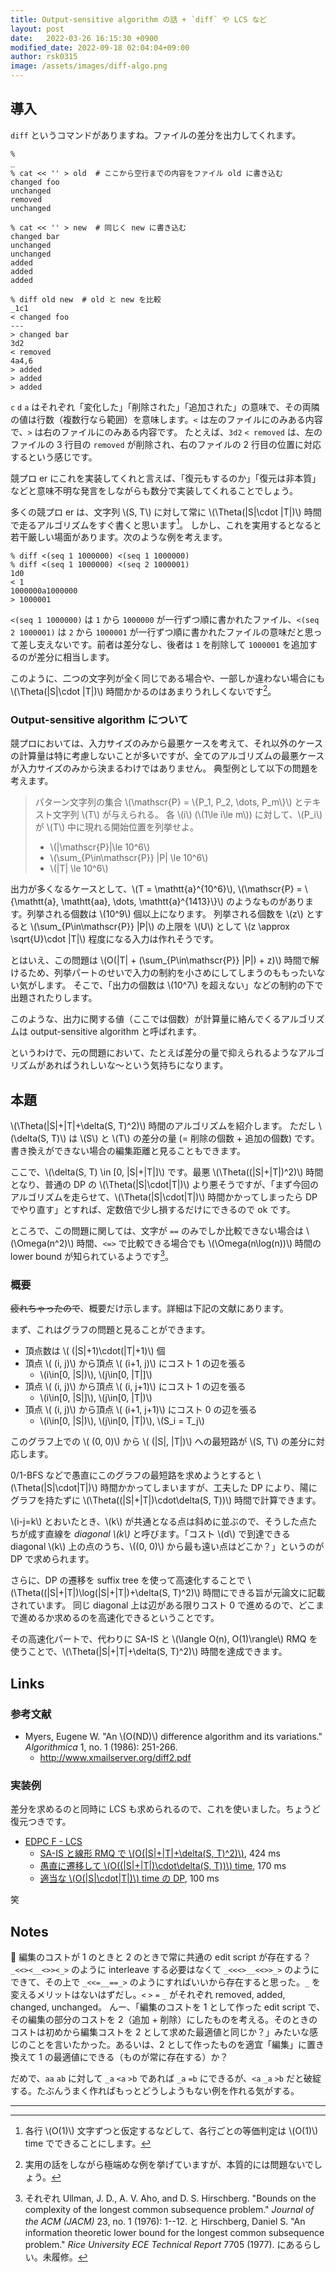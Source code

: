 ```yaml
---
title: Output-sensitive algorithm の話 + `diff` や LCS など
layout: post
date:   2022-03-26 16:15:30 +0900
modified_date: 2022-09-18 02:04:04+09:00
author: rsk0315
image: /assets/images/diff-algo.png
---
```


## 導入

`diff` というコマンドがありますね。ファイルの差分を出力してくれます。

```terminal-marker
% 
_
% cat << '' > old  # ここから空行までの内容をファイル old に書き込む
changed foo
unchanged
removed
unchanged

% cat << '' > new  # 同じく new に書き込む
changed bar
unchanged
unchanged
added
added
added

% diff old new  # old と new を比較
_1c1
< changed foo
---
> changed bar
3d2
< removed
4a4,6
> added
> added
> added
```

`c` `d` `a` はそれぞれ「変化した」「削除された」「追加された」の意味で、その両隣の値は行数（複数行なら範囲）を意味します。`<` は左のファイルにのみある内容で、`>` は右のファイルにのみある内容です。 
たとえば、`3d2` `< removed` は、左のファイルの 3 行目の `removed` が削除され、右のファイルの 2 行目の位置に対応するという感じです。

競プロ er にこれを実装してくれと言えば、「復元もするのか」「復元は非本質」などと意味不明な発言をしながらも数分で実装してくれることでしょう。

多くの競プロ er は、文字列 \\(S, T\\) に対して常に \\(\\Theta(\|S\|\\cdot \|T\|)\\) 時間で走るアルゴリズムをすぐ書くと思います[^eq-cost]。
しかし、これを実用するとなると若干厳しい場面があります。次のような例を考えます。

[^eq-cost]: 各行 \\(O(1)\\) 文字ずつと仮定するなどして、各行ごとの等価判定は \\(O(1)\\) time でできることにします。

```terminal
% diff <(seq 1 1000000) <(seq 1 1000000)
% diff <(seq 1 1000000) <(seq 2 1000001)
1d0
< 1
1000000a1000000
> 1000001
```

`<(seq 1 1000000)` は `1` から `1000000` が一行ずつ順に書かれたファイル、`<(seq 2 1000001)` は `2` から `1000001` が一行ずつ順に書かれたファイルの意味だと思って差し支えないです。前者は差分なし、後者は `1` を削除して `1000001` を追加するのが差分に相当します。

このように、二つの文字列が全く同じである場合や、一部しか違わない場合にも \\(\\Theta(\|S\|\\cdot \|T\|)\\) 時間かかるのはあまりうれしくないです[^example]。

[^example]: 実用の話をしながら極端めな例を挙げていますが、本質的には問題ないでしょう。

### Output-sensitive algorithm について

競プロにおいては、入力サイズのみから最悪ケースを考えて、それ以外のケースの計算量は特に考慮しないことが多いですが、全てのアルゴリズムの最悪ケースが入力サイズのみから決まるわけではありません。
典型例として以下の問題を考えます。

> パターン文字列の集合 \\(\\mathscr{P} = \\{P\_1, P\_2, \\dots, P\_m\\}\\) とテキスト文字列 \\(T\\) が与えられる。
> 各 \\(i\\) (\\(1\\le i\\le m\\)) に対して、\\(P\_i\\) が \\(T\\) 中に現れる開始位置を列挙せよ。
> - \\(\|\\mathscr{P}\|\\le 10^6\\)
> - \\(\\sum\_{P\\in\\mathscr{P}} \|P\| \\le 10^6\\)
> - \\(\|T\| \\le 10^6\\)

出力が多くなるケースとして、\\(T = \\mathtt{a}^{10^6}\\), \\(\\mathscr{P} = \\{\\mathtt{a}, \\mathtt{aa}, \\dots, \\mathtt{a}^{1413}\\}\\) のようなものがあります。列挙される個数は \\(10^9\\) 個以上になります。
列挙される個数を \\(z\\) とすると \\(\\sum\_{P\\in\\mathscr{P}} \|P\|\\) の上限を \\(U\\) として \\(z \\approx \\sqrt{U}\\cdot \|T\|\\) 程度になる入力は作れそうです。

とはいえ、この問題は \\(O(\|T\| + (\\sum\_{P\\in\\mathscr{P}} \|P\|) + z)\\) 時間で解けるため、列挙パートのせいで入力の制約を小さめにしてしまうのももったいない気がします。
そこで、「出力の個数は \\(10^7\\) を超えない」などの制約の下で出題されたりします。

このような、出力に関する値（ここでは個数）が計算量に絡んでくるアルゴリズムは output-sensitive algorithm と呼ばれます。

というわけで、元の問題において、たとえば差分の量で抑えられるようなアルゴリズムがあればうれしいな〜という気持ちになります。

## 本題

\\(\\Theta(\|S\|+\|T\|+\\delta(S, T)^2)\\) 時間のアルゴリズムを紹介します。
ただし \\(\\delta(S, T)\\) は \\(S\\) と \\(T\\) の差分の量 (= 削除の個数 + 追加の個数) です。書き換えができない場合の編集距離と見ることもできます。

ここで、\\(\\delta(S, T) \\in [0, \|S\|+\|T\|]\\) です。最悪 \\(\\Theta((\|S\|+\|T\|)^2)\\) 時間となり、普通の DP の \\(\\Theta(\|S\|\\cdot\|T\|)\\) より悪そうですが、「まず今回のアルゴリズムを走らせて、\\(\\Theta(\|S\|\\cdot\|T\|)\\) 時間かかってしまったら DP でやり直す」とすれば、定数倍で少し損するだけにできるので ok です。

ところで、この問題に関しては、文字が `==` のみでしか比較できない場合は \\(\\Omega(n^2)\\) 時間、`<=>` で比較できる場合でも \\(\\Omega(n\\log(n))\\) 時間の lower bound が知られているようです[^bound]。

[^bound]: それぞれ Ullman, J. D., A. V. Aho, and D. S. Hirschberg. "Bounds on the complexity of the longest common subsequence problem." *Journal of the ACM (JACM)* 23, no. 1 (1976): 1--12. と Hirschberg, Daniel S. "An information theoretic lower bound for the longest common subsequence problem." *Rice University ECE Technical Report* 7705 (1977). にあるらしい。未履修。

### 概要

~~疲れちゃったので~~、概要だけ示します。詳細は下記の文献にあります。

まず、これはグラフの問題と見ることができます。

- 頂点数は \\( (\|S\|+1)\\cdot(\|T\|+1)\\) 個
- 頂点 \\( (i, j)\\) から頂点 \\( (i+1, j)\\) にコスト 1 の辺を張る
    - \\(i\\in[0, \|S\|)\\), \\(j\\in[0, \|T\|]\\)
- 頂点 \\( (i, j)\\) から頂点 \\( (i, j+1)\\) にコスト 1 の辺を張る
    - \\(i\\in[0, \|S\|]\\), \\(j\\in[0, \|T\|)\\)
- 頂点 \\( (i, j)\\) から頂点 \\( (i+1, j+1)\\) にコスト 0 の辺を張る
    - \\(i\\in[0, \|S\|)\\), \\(j\\in[0, \|T\|)\\), \\(S\_i = T\_j\\)
    
このグラフ上での \\( (0, 0)\\) から \\( (\|S\|, \|T\|)\\) への最短路が \\(S, T\\) の差分に対応します。

0/1-BFS などで愚直にこのグラフの最短路を求めようとすると \\(\\Theta(\|S\|\\cdot\|T\|)\\) 時間かかってしまいますが、工夫した DP により、陽にグラフを持たずに \\(\\Theta((\|S\|+\|T\|)\\cdot\\delta(S, T))\\) 時間で計算できます。

\\(i-j=k\\) とおいたとき、\\(k\\) が共通となる点は斜めに並ぶので、そうした点たちが成す直線を _diagonal \\(k\\)_ と呼びます。「コスト \\(d\\) で到達できる diagonal \\(k\\) 上の点のうち、\\((0, 0)\\) から最も遠い点はどこか？」というのが DP で求められます。

さらに、DP の遷移を suffix tree を使って高速化することで \\(\\Theta((\|S\|+\|T\|)\\log(\|S\|+\|T\|)+\\delta(S, T)^2)\\) 時間にできる旨が元論文に記載されています。
同じ diagonal 上は辺がある限りコスト 0 で進めるので、どこまで進めるか求めるのを高速化できるということです。

その高速化パートで、代わりに SA-IS と \\(\\langle O(n), O(1)\\rangle\\) RMQ を使うことで、\\(\\Theta(\|S\|+\|T\|+\\delta(S, T)^2)\\) 時間を達成できます。

## Links

### 参考文献

- Myers, Eugene W. "An \\(O(ND)\\) difference algorithm and its variations." *Algorithmica* 1, no. 1 (1986): 251-266.
    - <http://www.xmailserver.org/diff2.pdf>


### 実装例

差分を求めるのと同時に LCS も求められるので、これを使いました。ちょうど復元つきです。

- [EDPC F - LCS](https://atcoder.jp/contests/dp/tasks/dp_f)
    - [SA-IS と線形 RMQ で \\(O(\|S\|+\|T\|+\\delta(S, T)^2)\\)](https://atcoder.jp/contests/dp/submissions/30412602), 424 ms
    - [愚直に遷移して \\(O((\|S\|+\|T\|)\\cdot\\delta(S, T))\\) time](https://atcoder.jp/contests/dp/submissions/30371473), 170 ms
    - [適当な \\(O(\|S\|\\cdot\|T\|)\\) time の DP](https://atcoder.jp/contests/dp/submissions/30414852), 100 ms
 
笑

## Notes

📝 編集のコストが 1 のときと 2 のときで常に共通の edit script が存在する？ `_<<><__<>><_>` のように interleave する必要はなくて `_<<<>__<<>>_>` のようにできて、その上で `_<<=__==_>` のようにすればいいから存在すると思った。`_` を変えるメリットはないはずだし。`<` `>` `=` `_` がそれぞれ removed, added, changed, unchanged。
んー、「編集のコストを 1 として作った edit script で、その編集の部分のコストを 2（追加 + 削除）にしたものを考える。そのときのコストは初めから編集コストを 2 として求めた最適値と同じか？」みたいな感じのことを言いたかった。あるいは、2 として作ったものを適宜「編集」に置き換えて 1 の最適値にできる（ものが常に存在する）か？

だめで、`aa` `ab` に対して `_a` `<a` `>b` であれば `_a` `=b` にできるが、`<a` `_a` `>b` だと破綻する。たぶんうまく作ればもっとどうしようもない例を作れる気がする。

---
